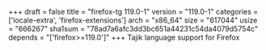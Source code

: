 +++
draft = false
title = "firefox-tg 119.0-1"
version = "119.0-1"
categories = ['locale-extra', 'firefox-extensions']
arch = "x86_64"
size = "617044"
usize = "666267"
sha1sum = "78ad7a6afc3dd3bc651a44231c54da4079d5754c"
depends = "['firefox>=119.0']"
+++
Tajik language support for Firefox